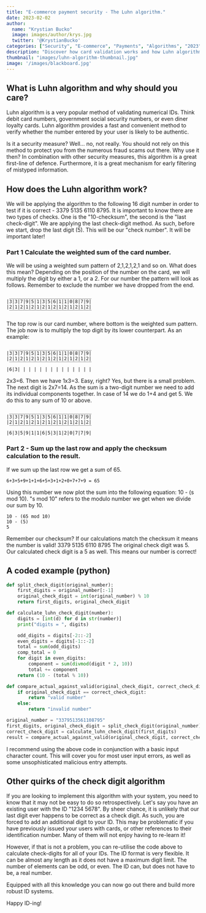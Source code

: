 ```yaml
---
title: "E-commerce payment security - The Luhn algorithm."
date: 2023-02-02
author: 
  name: "Krystian Bucko"
  image: images/author/krys.jpg
  twitter: '@KrystianBucko'
categories: ["Security", "E-commerce", "Payments", "Algorithms", "2023"]
description: "Discover how card validation works and how Luhn algorithm is our first line of defence against input errors."
thumbnail: "images/luhn-algorithm-thumbnail.jpg"
image: '/images/blackboard.jpg' 
---
```


## What is Luhn algorithm and why should you care? 

Luhn algorithm is a very popular method of validating numerical IDs. Think debit card numbers, government social security numbers, or even diner loyalty cards. Luhn algorithm provides a fast and convenient method to verify whether the number entered by your user is likely to be authentic.

Is it a security measure? Well... no, not really. You should not rely on this method to protect you from the numerous fraud scams out there. Why use it then? In combination with other security measures, this algorithm is a great first-line of defence. Furthermore, it is a great mechanism for early filtering of mistyped information.

## How does the Luhn algorithm work?

We will be applying the algorithm to the following 16 digit number in order to test if it is correct - 3379 5135 6110 8795.
It is important to know there are two types of checks. One is the "10-checksum", the second is the "last check-digit".
We are applying the last check-digit method. As such, before we start, drop the last digit (5). This will be our "check number". It will be important later!

### Part 1 Calculate the weighted sum of the card number.

We will be using a weighted sum pattern of 2,1,2,1,2,1 and so on. What does this mean? Depending on the position of the number on the card, we will multiply the digit by either a 1, or a 2. For our number the pattern will look as follows. Remember to exclude the number we have dropped from the end. 
```
 ______________________________
|3|3|7|9|5|1|3|5|6|1|1|0|8|7|9|
|2|1|2|1|2|1|2|1|2|1|2|1|2|1|2|
 ‾‾‾‾‾‾‾‾‾‾‾‾‾‾‾‾‾‾‾‾‾‾‾‾‾‾‾‾‾‾
```
The top row is our card number, where bottom is the weighted sum pattern. The job now is to multiply the top digit by its lower counterpart. As an example:

```
 ______________________________
|3|3|7|9|5|1|3|5|6|1|1|0|8|7|9|
|2|1|2|1|2|1|2|1|2|1|2|1|2|1|2|
 ‾‾‾‾‾‾‾‾‾‾‾‾‾‾‾‾‾‾‾‾‾‾‾‾‾‾‾‾‾‾
|6|3| | | | | | | | | | | | | |
```
2x3=6. Then we have 1x3=3. Easy, right? Yes, but there is a small problem. The next digit is 2x7=14. As the sum is a two-digit number we need to add its individual components together. In case of 14 we do 1+4 and get 5. We do this to any sum of 10 or above.
```
 ______________________________
|3|3|7|9|5|1|3|5|6|1|1|0|8|7|9|
|2|1|2|1|2|1|2|1|2|1|2|1|2|1|2|
 ‾‾‾‾‾‾‾‾‾‾‾‾‾‾‾‾‾‾‾‾‾‾‾‾‾‾‾‾‾‾
|6|3|5|9|1|1|6|5|3|1|2|0|7|7|9|

```
### Part 2 - Sum up the last row and apply the checksum calculation to the result.

If we sum up the last row we get a sum of 65.
```
6+3+5+9+1+1+6+5+3+1+2+0+7+7+9 = 65
```
Using this number we now plot the sum into the following equation: 10 - (s mod 10).
"s mod 10" refers to the modulo number we get when we divide our sum by 10.
```
10 - (65 mod 10)
10 - (5)
5
```
Remember our checksum? If our calculations match the checksum it means the number is valid!
3379 5135 6110 8795
The original check digit was 5. Our calculated check digit is a 5 as well. This means our number is correct!

## A coded example (python)


```py
def split_check_digit(original_number):
    first_digits = original_number[:-1]
    original_check_digit = int(original_number) % 10
    return first_digits, original_check_digit

def calculate_luhn_check_digit(number):
    digits = [int(d) for d in str(number)]
    print("digits = ", digits)

    odd_digits = digits[-2::-2]
    even_digits = digits[-1::-2]
    total = sum(odd_digits)
    comp_total = 0
    for digit in even_digits:
        component = sum(divmod(digit * 2, 10))
        total += component
    return (10 - (total % 10))

def compare_actual_against_valid(original_check_digit, correct_check_digit):
    if original_check_digit == correct_check_digit:
        return "valid number"
    else:
        return "invalid number"

original_number = "3379513561108795"
first_digits, original_check_digit = split_check_digit(original_number)
correct_check_digit = calculate_luhn_check_digit(first_digits)
result = compare_actual_against_valid(original_check_digit, correct_check_digit)
```
I recommend using the above code in conjunction with a basic input character count. This will cover you for most user input errors, as well as some unsophisticated malicious entry attempts. 

## Other quirks of the check digit algorithm

If you are looking to implement this algorithm with your system, you need to know that it may not be easy to do so retrospectively. Let's say you have an existing user with the ID "1234 5678". By sheer chance, it is unlikely that our last digit ever happens to be correct as a check digit. As such, you are forced to add an additional digit to your ID. This may be problematic if you have previously issued your users with cards, or other references to their identification number. Many of them will not enjoy having to re-learn it!

However, if that is not a problem, you can re-utilise the code above to calculate check-digits for all of your IDs. The ID format is very flexible. It can be almost any length as it does not have a maximum digit limit. The number of elements can be odd, or even. The ID can, but does not have to be, a real number. 

Equipped with all this knowledge you can now go out there and build more robust ID systems. 

Happy ID-ing!
